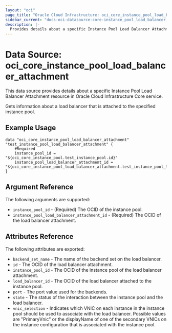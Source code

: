 ```yaml
---
layout: "oci"
page_title: "Oracle Cloud Infrastructure: oci_core_instance_pool_load_balancer_attachment"
sidebar_current: "docs-oci-datasource-core-instance_pool_load_balancer_attachment"
description: |-
  Provides details about a specific Instance Pool Load Balancer Attachment in Oracle Cloud Infrastructure Core service
---
```


# Data Source: oci_core_instance_pool_load_balancer_attachment
This data source provides details about a specific Instance Pool Load Balancer Attachment resource in Oracle Cloud Infrastructure Core service.

Gets information about a load balancer that is attached to the specified instance pool.


## Example Usage

```hcl
data "oci_core_instance_pool_load_balancer_attachment" "test_instance_pool_load_balancer_attachment" {
	#Required
	instance_pool_id = "${oci_core_instance_pool.test_instance_pool.id}"
	instance_pool_load_balancer_attachment_id = "${oci_core_instance_pool_load_balancer_attachment.test_instance_pool_load_balancer_attachment.id}"
}
```

## Argument Reference

The following arguments are supported:

* `instance_pool_id` - (Required) The OCID of the instance pool.
* `instance_pool_load_balancer_attachment_id` - (Required) The OCID of the load balancer attachment.


## Attributes Reference

The following attributes are exported:

* `backend_set_name` - The name of the backend set on the load balancer.
* `id` - The OCID of the load balancer attachment.
* `instance_pool_id` - The OCID of the instance pool of the load balancer attachment.
* `load_balancer_id` - The OCID of the load balancer attached to the instance pool.
* `port` - The port value used for the backends.
* `state` - The status of the interaction between the instance pool and the load balancer.
* `vnic_selection` - Indicates which VNIC on each instance in the instance pool should be used to associate with the load balancer. Possible values are "PrimaryVnic" or the displayName of one of the secondary VNICs on the instance configuration that is associated with the instance pool.

